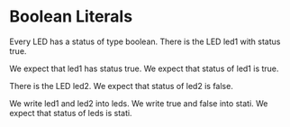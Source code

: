 # Boolean Literals

Every LED has a status of type boolean.
There is the LED led1 with status true.

We expect that led1 has status true.
We expect that status of led1 is true.

There is the LED led2.
We expect that status of led2 is false.

We write led1 and led2 into leds.
We write true and false into stati.
We expect that status of leds is stati.
